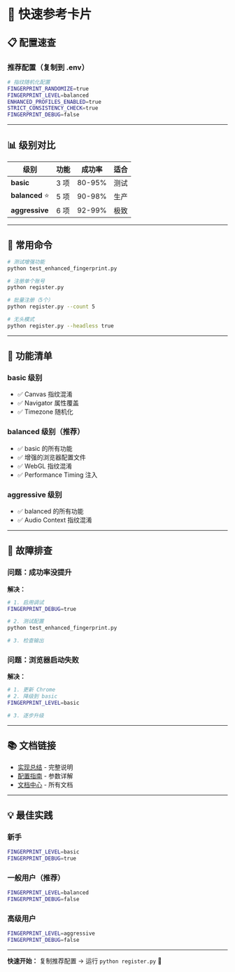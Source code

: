 # 🚀 快速参考卡片

## 📋 配置速查

### 推荐配置（复制到 .env）

```bash
# 指纹随机化配置
FINGERPRINT_RANDOMIZE=true
FINGERPRINT_LEVEL=balanced
ENHANCED_PROFILES_ENABLED=true
STRICT_CONSISTENCY_CHECK=true
FINGERPRINT_DEBUG=false
```

---

## 📊 级别对比

| 级别 | 功能 | 成功率 | 适合 |
|------|------|--------|------|
| **basic** | 3 项 | 80-95% | 测试 |
| **balanced** ⭐ | 5 项 | 90-98% | 生产 |
| **aggressive** | 6 项 | 92-99% | 极致 |

---

## 🔧 常用命令

```bash
# 测试增强功能
python test_enhanced_fingerprint.py

# 注册单个账号
python register.py

# 批量注册（5个）
python register.py --count 5

# 无头模式
python register.py --headless true
```

---

## 🎯 功能清单

### basic 级别
- ✅ Canvas 指纹混淆
- ✅ Navigator 属性覆盖
- ✅ Timezone 随机化

### balanced 级别（推荐）
- ✅ basic 的所有功能
- ✅ 增强的浏览器配置文件
- ✅ WebGL 指纹混淆
- ✅ Performance Timing 注入

### aggressive 级别
- ✅ balanced 的所有功能
- ✅ Audio Context 指纹混淆

---

## 🐛 故障排查

### 问题：成功率没提升

**解决：**
```bash
# 1. 启用调试
FINGERPRINT_DEBUG=true

# 2. 测试配置
python test_enhanced_fingerprint.py

# 3. 检查输出
```

### 问题：浏览器启动失败

**解决：**
```bash
# 1. 更新 Chrome
# 2. 降级到 basic
FINGERPRINT_LEVEL=basic

# 3. 逐步升级
```

---

## 📚 文档链接

- [实现总结](./docs/IMPLEMENTATION_SUMMARY.md) - 完整说明
- [配置指南](./docs/FINGERPRINT_CONFIG.md) - 参数详解
- [文档中心](./docs/README.md) - 所有文档

---

## 💡 最佳实践

### 新手
```bash
FINGERPRINT_LEVEL=basic
FINGERPRINT_DEBUG=true
```

### 一般用户（推荐）
```bash
FINGERPRINT_LEVEL=balanced
FINGERPRINT_DEBUG=false
```

### 高级用户
```bash
FINGERPRINT_LEVEL=aggressive
FINGERPRINT_DEBUG=false
```

---

**快速开始：** 复制推荐配置 → 运行 `python register.py` 🚀
